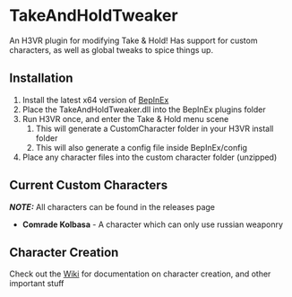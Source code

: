 # TakeAndHoldTweaker
An H3VR plugin for modifying Take &amp; Hold! Has support for custom characters, as well as global tweaks to spice things up.

## Installation
1. Install the latest x64 version of [BepInEx](https://github.com/BepInEx/BepInEx/releases)
2. Place the TakeAndHoldTweaker.dll into the BepInEx plugins folder
3. Run H3VR once, and enter the Take &amp; Hold menu scene
    1. This will generate a CustomCharacter folder in your H3VR install folder
    2. This will also generate a config file inside BepInEx/config
4. Place any character files into the custom character folder (unzipped)

## Current Custom Characters

***NOTE:*** All characters can be found in the releases page

- **Comrade Kolbasa** \- A character which can only use russian weaponry

## Character Creation
Check out the [Wiki](https://github.com/devyndamonster/TakeAndHoldTweaker/wiki) for documentation on character creation, and other important stuff

